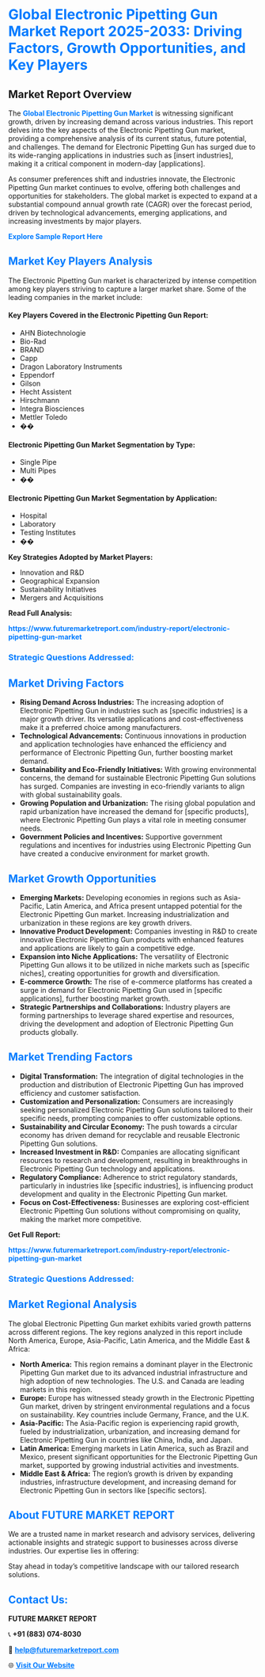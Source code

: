 <h1 style="color: #007BFF;">Global Electronic Pipetting Gun Market Report 2025-2033: Driving Factors, Growth Opportunities, and Key Players</h1>

<section id="overview">
<h2>Market Report Overview</h2>
<p>The <a href="https://www.futuremarketreport.com/industry-report/electronic-pipetting-gun-market" style="color: #007BFF; text-decoration: none;"><strong>Global Electronic Pipetting Gun Market</strong></a> is witnessing significant growth, driven by increasing demand across various industries. This report delves into the key aspects of the Electronic Pipetting Gun market, providing a comprehensive analysis of its current status, future potential, and challenges. The demand for Electronic Pipetting Gun has surged due to its wide-ranging applications in industries such as [insert industries], making it a critical component in modern-day [applications].</p>
<p>As consumer preferences shift and industries innovate, the Electronic Pipetting Gun market continues to evolve, offering both challenges and opportunities for stakeholders. The global market is expected to expand at a substantial compound annual growth rate (CAGR) over the forecast period, driven by technological advancements, emerging applications, and increasing investments by major players.</p>
</section>

<section id="overview">
<p><a href="https://www.futuremarketreport.com/request-sample/reportId=117019" style="color: #007BFF; text-decoration: none;"><strong>Explore Sample Report Here</strong></a></p>
</section>

<section id="key-players">
<h2 style="color: #007BFF;">Market Key Players Analysis</h2>
<p>The Electronic Pipetting Gun market is characterized by intense competition among key players striving to capture a larger market share. Some of the leading companies in the market include:</p>
<h4>Key Players Covered in the Electronic Pipetting Gun Report:</h4>
<ul><li>AHN Biotechnologie</li><li>Bio-Rad</li><li>BRAND</li><li>Capp</li><li>Dragon Laboratory Instruments</li><li>Eppendorf</li><li>Gilson</li><li>Hecht Assistent</li><li>Hirschmann</li><li>Integra Biosciences</li><li>Mettler Toledo</li><li>��</li></ul>
<h4>Electronic Pipetting Gun Market Segmentation by Type:</h4>
<ul><li>Single Pipe</li><li>Multi Pipes</li><li>��</li></ul>

<h4>Electronic Pipetting Gun Market Segmentation by Application:</h4>
<ul><li>Hospital</li><li>Laboratory</li><li>Testing Institutes</li><li>��</li></ul>
<p><strong>Key Strategies Adopted by Market Players:</strong></p>
<ul>
<li>Innovation and R&D</li>
<li>Geographical Expansion</li>
<li>Sustainability Initiatives</li>
<li>Mergers and Acquisitions</li>
</ul>
</section>

<section>
<p><strong>Read Full Analysis: </strong></p><a href="https://www.futuremarketreport.com/industry-report/electronic-pipetting-gun-market" style="color: #007BFF; text-decoration: none;"><strong>https://www.futuremarketreport.com/industry-report/electronic-pipetting-gun-market</strong></a>
<h3 style="color: #007BFF;">Strategic Questions Addressed:</h3>
</section>

<section id="driving-factors">
<h2 style="color: #007BFF;">Market Driving Factors</h2>
<ul>
<li><strong>Rising Demand Across Industries:</strong> The increasing adoption of Electronic Pipetting Gun in industries such as [specific industries] is a major growth driver. Its versatile applications and cost-effectiveness make it a preferred choice among manufacturers.</li>
<li><strong>Technological Advancements:</strong> Continuous innovations in production and application technologies have enhanced the efficiency and performance of Electronic Pipetting Gun, further boosting market demand.</li>
<li><strong>Sustainability and Eco-Friendly Initiatives:</strong> With growing environmental concerns, the demand for sustainable Electronic Pipetting Gun solutions has surged. Companies are investing in eco-friendly variants to align with global sustainability goals.</li>
<li><strong>Growing Population and Urbanization:</strong> The rising global population and rapid urbanization have increased the demand for [specific products], where Electronic Pipetting Gun plays a vital role in meeting consumer needs.</li>
<li><strong>Government Policies and Incentives:</strong> Supportive government regulations and incentives for industries using Electronic Pipetting Gun have created a conducive environment for market growth.</li>
</ul>
</section>

<section id="growth-opportunities">
<h2 style="color: #007BFF;">Market Growth Opportunities</h2>
<ul>
<li><strong>Emerging Markets:</strong> Developing economies in regions such as Asia-Pacific, Latin America, and Africa present untapped potential for the Electronic Pipetting Gun market. Increasing industrialization and urbanization in these regions are key growth drivers.</li>
<li><strong>Innovative Product Development:</strong> Companies investing in R&D to create innovative Electronic Pipetting Gun products with enhanced features and applications are likely to gain a competitive edge.</li>
<li><strong>Expansion into Niche Applications:</strong> The versatility of Electronic Pipetting Gun allows it to be utilized in niche markets such as [specific niches], creating opportunities for growth and diversification.</li>
<li><strong>E-commerce Growth:</strong> The rise of e-commerce platforms has created a surge in demand for Electronic Pipetting Gun used in [specific applications], further boosting market growth.</li>
<li><strong>Strategic Partnerships and Collaborations:</strong> Industry players are forming partnerships to leverage shared expertise and resources, driving the development and adoption of Electronic Pipetting Gun products globally.</li>
</ul>
</section>

<section id="trending-factors">
<h2 style="color: #007BFF;">Market Trending Factors</h2>
<ul>
<li><strong>Digital Transformation:</strong> The integration of digital technologies in the production and distribution of Electronic Pipetting Gun has improved efficiency and customer satisfaction.</li>
<li><strong>Customization and Personalization:</strong> Consumers are increasingly seeking personalized Electronic Pipetting Gun solutions tailored to their specific needs, prompting companies to offer customizable options.</li>
<li><strong>Sustainability and Circular Economy:</strong> The push towards a circular economy has driven demand for recyclable and reusable Electronic Pipetting Gun solutions.</li>
<li><strong>Increased Investment in R&D:</strong> Companies are allocating significant resources to research and development, resulting in breakthroughs in Electronic Pipetting Gun technology and applications.</li>
<li><strong>Regulatory Compliance:</strong> Adherence to strict regulatory standards, particularly in industries like [specific industries], is influencing product development and quality in the Electronic Pipetting Gun market.</li>
<li><strong>Focus on Cost-Effectiveness:</strong> Businesses are exploring cost-efficient Electronic Pipetting Gun solutions without compromising on quality, making the market more competitive.</li>
</ul>
</section>

<section>
<p><strong>Get Full Report: </strong></p><a href="https://www.futuremarketreport.com/industry-report/electronic-pipetting-gun-market" style="color: #007BFF; text-decoration: none;"><strong>https://www.futuremarketreport.com/industry-report/electronic-pipetting-gun-market</strong></a>
<h3 style="color: #007BFF;">Strategic Questions Addressed:</h3>
</section>


<section id="regional-analysis">
<h2 style="color: #007BFF;">Market Regional Analysis</h2>
<p>The global Electronic Pipetting Gun market exhibits varied growth patterns across different regions. The key regions analyzed in this report include North America, Europe, Asia-Pacific, Latin America, and the Middle East & Africa:</p>
<ul>
<li><strong>North America:</strong> This region remains a dominant player in the Electronic Pipetting Gun market due to its advanced industrial infrastructure and high adoption of new technologies. The U.S. and Canada are leading markets in this region.</li>
<li><strong>Europe:</strong> Europe has witnessed steady growth in the Electronic Pipetting Gun market, driven by stringent environmental regulations and a focus on sustainability. Key countries include Germany, France, and the U.K.</li>
<li><strong>Asia-Pacific:</strong> The Asia-Pacific region is experiencing rapid growth, fueled by industrialization, urbanization, and increasing demand for Electronic Pipetting Gun in countries like China, India, and Japan.</li>
<li><strong>Latin America:</strong> Emerging markets in Latin America, such as Brazil and Mexico, present significant opportunities for the Electronic Pipetting Gun market, supported by growing industrial activities and investments.</li>
<li><strong>Middle East & Africa:</strong> The region’s growth is driven by expanding industries, infrastructure development, and increasing demand for Electronic Pipetting Gun in sectors like [specific sectors].</li>
</ul>
</section>

<footer>
<h2 style="color: #007BFF;">About FUTURE MARKET REPORT</h2>
<p>We are a trusted name in market research and advisory services, delivering actionable insights and strategic support to businesses across diverse industries. Our expertise lies in offering:</p>

<p>Stay ahead in today’s competitive landscape with our tailored research solutions.</p>

<h2 style="color: #007BFF;">Contact Us:</h2>
<p><strong>FUTURE MARKET REPORT</strong></p>
<p>📞 <strong>+91 (883) 074-8030</strong></p>
<p>📧 <strong><a href="mailto:help@futuremarketreport.com" style="color: #007BFF;">help@futuremarketreport.com</a></strong></p>
<p>🌐 <strong><a href="https://www.futuremarketreport.com/" style="color: #007BFF;">Visit Our Website</a></strong></p>
</footer>